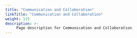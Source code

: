 ```yaml
---
title: "Communication and Collaboration"
linkTitle: "Communication and Collaboration"
weight: 115
description: >-
     Page description for Communication and Collaboration
---
```



